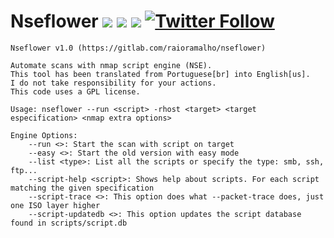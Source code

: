 # Nseflower [![](https://img.shields.io/github/last-commit/raioramalho/Nseflower.svg)](https://github.com/raioramalho/nseflower/releases/) [![](https://img.shields.io/github/release-date/raioramalho/nseflower.svg?style=popout)](https://github.com/raioramalho/nseflower) [![](https://img.shields.io/github/release/raioramalho/nseflower.svg?style=popout)](https://github.com/raioramalho/nseflower/releases) [![Twitter Follow](https://img.shields.io/twitter/follow/raioramalho.svg?style=social&label=Follow)](https://twitter.com/raioramalho)

```
Nseflower v1.0 (https://gitlab.com/raioramalho/nseflower)

Automate scans with nmap script engine (NSE).
This tool has been translated from Portuguese[br] into English[us].
I do not take responsibility for your actions.
This code uses a GPL license.

Usage: nseflower --run <script> -rhost <target> <target especification> <nmap extra options>

Engine Options:
    --run <>: Start the scan with script on target
    --easy <>: Start the old version with easy mode
    --list <type>: List all the scripts or specify the type: smb, ssh, ftp...
    --script-help <script>: Shows help about scripts. For each script matching the given specification
    --script-trace <>: This option does what --packet-trace does, just one ISO layer higher
    --script-updatedb <>: This option updates the script database found in scripts/script.db